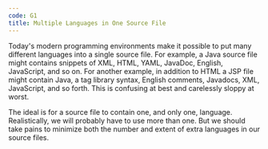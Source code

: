 ```yaml
---
code: G1
title: Multiple Languages in One Source File
---
```

Today's modern programming environments make it possible to put many different languages into a single source file.
For example, a Java source file might contains snippets of XML, HTML, YAML, JavaDoc, English, JavaScript, and so on.
For another example, in addition to HTML a JSP file might contain Java, a tag library syntax, English comments, Javadocs, XML, JavaScript, and so forth.
This is confusing at best and carelessly sloppy at worst.

The ideal is for a source file to contain one, and only one, language.
Realistically, we will probably have to use more than one.
But we should take pains to minimize both the number and extent of extra languages in our source files.